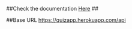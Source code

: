 ##Check the documentation [Here](https://quizapp.herokuapp.com) ##

##Base URL https://quizapp.herokuapp.com/api
